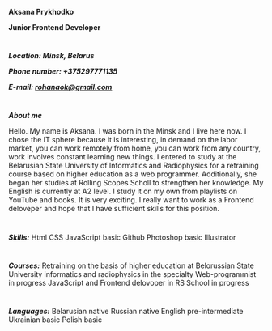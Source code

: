 **Aksana Prykhodko**

**Junior Frontend Developer**
#
_**Location: Minsk, Belarus**_

_**Phone number: +375297771135**_

_**E-mail: rohanaok@gmail.com**_

#

_**About me**_

Hello. My name is Aksana. I was born in the Minsk and I live here now. I chose the IT sphere because it is interesting, in demand on the labor market, you can work remotely from home, you can work from any country, work involves constant learning new things. I entered to study at the Belarusian State University of Informatics and Radiophysics for a retraining course based on higher education as a web programmer. Additionally, she began her studies at Rolling Scopes Scholl to strengthen her knowledge.
My English is currently at A2 level. I study it on my own from playlists on YouTube and books. It is very exciting. I really want to work as a Frontend deloveper and hope that I have sufficient skills for this position. 

#

_**Skills:**_
Html
CSS
JavaScript basic
Github
Photoshop basic
Illustrator 

#

_**Courses:**_
Retraining on the basis of higher education at Belorussian State University informatics and radiophysics in the specialty Web-programmist in progress 
JavaScript and Frontend delovoper in RS School in progress 

#

_**Languages:**_
Belarusian native 
Russian native 
English pre-intermediate
Ukrainian basic
Polish basic
